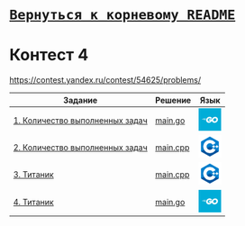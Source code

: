 # [__```Вернуться к корневому README```__](https://github.com/MaximKanevskiy/CFUV/blob/main/README.md)
# Контест 4
https://contest.yandex.ru/contest/54625/problems/

| Задание | Решение | Язык |
| --- | --- | --- |
| [1. Количество выполненных задач](https://contest.yandex.ru/contest/54625/problems/1/) | [main.go](https://github.com/MaximKanevskiy/CFUV/blob/main/contest_04/01/main.go) | [<img src="https://github.com/MaximKanevskiy/CFUV/blob/main/img/go.jpg" width="40"/>]() |
| [2. Количество выполненных задач](https://contest.yandex.ru/contest/54625/problems/2/) | [main.cpp](https://github.com/MaximKanevskiy/CFUV/blob/main/contest_04/02/main.cpp) | [<img src="https://github.com/MaximKanevskiy/CFUV/blob/main/img/cpp.png" width="40"/>]() |
| [3. Титаник](https://contest.yandex.ru/contest/54625/problems/3/) | [main.cpp](https://github.com/MaximKanevskiy/CFUV/blob/main/contest_04/03/main.cpp) | [<img src="https://github.com/MaximKanevskiy/CFUV/blob/main/img/cpp.png" width="40"/>]() |
| [4. Титаник](https://contest.yandex.ru/contest/54625/problems/4/) | [main.go](https://github.com/MaximKanevskiy/CFUV/blob/main/contest_04/04/main.go) | [<img src="https://github.com/MaximKanevskiy/CFUV/blob/main/img/go.jpg" width="40"/>]() |
